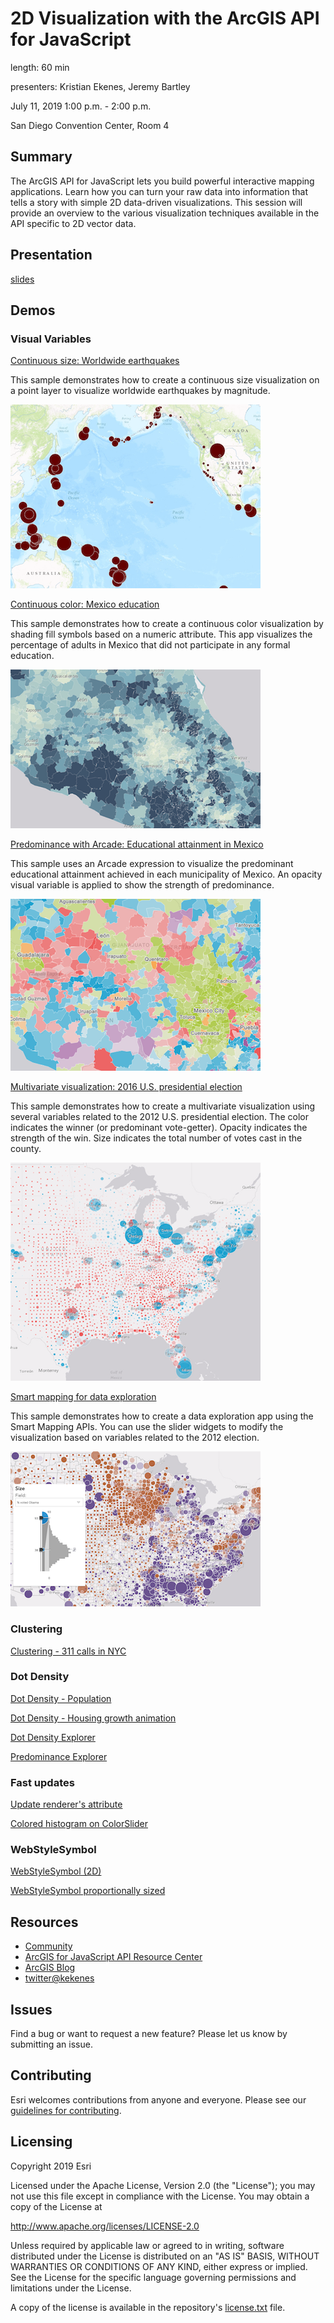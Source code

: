 # 2D Visualization with the ArcGIS API for JavaScript

length: 60 min

presenters: Kristian Ekenes, Jeremy Bartley

July 11, 2019 1:00 p.m. - 2:00 p.m.

San Diego Convention Center, Room 4

## Summary

The ArcGIS API for JavaScript lets you build powerful interactive mapping applications. Learn how you can turn your raw data into information that tells a story with simple 2D data-driven visualizations. This session will provide an overview to the various visualization techniques available in the API specific to 2D vector data.

## Presentation

[slides](https://ekenes.github.io/conferences/uc-2019/2d-viz/)

## Demos

### Visual Variables

[Continuous size: Worldwide earthquakes](https://ekenes.github.io/conferences/ds-2019/2d-viz/demos/earthquakes/)

This sample demonstrates how to create a continuous size visualization on a point layer to visualize worldwide earthquakes by magnitude.

[![quakes](images/quakes.png)](https://ekenes.github.io/conferences/ds-2019/2d-viz/demos/earthquakes/)

[Continuous color: Mexico education](https://ekenes.github.io/conferences/ds-2019/2d-viz/demos/mexico-education/)

This sample demonstrates how to create a continuous color visualization by shading fill symbols based on a numeric attribute. This app visualizes the percentage of adults in Mexico that did not participate in any formal education.

[![color](images/color.png)](https://ekenes.github.io/conferences/ds-2019/2d-viz/demos/mexico-education/)

[Predominance with Arcade: Educational attainment in Mexico](https://ekenes.github.io/conferences/ds-2019/2d-viz/demos/mexico-education-predominance/)

This sample uses an Arcade expression to visualize the predominant educational attainment achieved in each municipality of Mexico. An opacity visual variable is applied to show the strength of predominance.

[![mexico-education-predominance](images/mexico-education-predominance.png)](https://ekenes.github.io/conferences/ds-2019/2d-viz/demos/mexico-education-predominance/)

[Multivariate visualization: 2016 U.S. presidential election](https://ekenes.github.io/conferences/ds-2019/2d-viz/demos/multivariate-election/)

This sample demonstrates how to create a multivariate visualization using several variables related to the 2012 U.S. presidential election. The color indicates the winner (or predominant vote-getter). Opacity indicates the strength of the win. Size indicates the total number of votes cast in the county.

[![multivariate](images/multivariate.png)](https://ekenes.github.io/conferences/ds-2019/2d-viz/demos/multivariate-election/)

[Smart mapping for data exploration](https://ekenes.github.io/conferences/ds-2019/2d-viz/demos/smart-mapping/)

This sample demonstrates how to create a data exploration app using the Smart Mapping APIs. You can use the slider widgets to modify the visualization based on variables related to the 2012 election.

[![smart-mapping](images/smart-mapping.png)](https://ekenes.github.io/conferences/ds-2019/2d-viz/demos/smart-mapping/)

### Clustering

[Clustering - 311 calls in NYC](https://ekenes.github.io/conferences/ds-2019/2d-viz/demos/smart-mapping/)

### Dot Density

[Dot Density - Population](https://ekenes.github.io/conferences/ds-2019/plenary/dot-density-legend)

[Dot Density - Housing growth animation](https://ekenes.github.io/conferences/ds-2019/plenary/dot-density-housing)

[Dot Density Explorer](https://ekenes.github.io/esri-ts-samples/visualization/dot-density/)

[Predominance Explorer](https://ekenes.github.io/esri-ts-samples/visualization/smart-mapping/predominance/boise-housing/)

### Fast updates

[Update renderer's attribute](https://developers.arcgis.com/javascript/latest/sample-code/visualization-update-data/index.html)

[Colored histogram on ColorSlider](https://developers.arcgis.com/javascript/latest/sample-code/visualization-histogram-color/index.html)

### WebStyleSymbol

[WebStyleSymbol (2D)](https://developers.arcgis.com/javascript/latest/sample-code/webstylesymbol-2d/index.html)

[WebStyleSymbol proportionally sized](https://developers.arcgis.com/javascript/latest/sample-code/webstylesymbol-proportional-2d/index.html)


## Resources

* [Community](https://developers.arcgis.com/en/javascript/jshelp/community.html)
* [ArcGIS for JavaScript API Resource Center](http://help.arcgis.com/en/webapi/javascript/arcgis/index.html)
* [ArcGIS Blog](https://www.esri.com/arcgis-blog/author/kekenes/)
* [twitter@kekenes](http://twitter.com/kekenes)

## Issues

Find a bug or want to request a new feature?  Please let us know by submitting an issue.

## Contributing

Esri welcomes contributions from anyone and everyone. Please see our [guidelines for contributing](https://github.com/esri/contributing).

## Licensing
Copyright 2019 Esri

Licensed under the Apache License, Version 2.0 (the "License");
you may not use this file except in compliance with the License.
You may obtain a copy of the License at

   http://www.apache.org/licenses/LICENSE-2.0

Unless required by applicable law or agreed to in writing, software
distributed under the License is distributed on an "AS IS" BASIS,
WITHOUT WARRANTIES OR CONDITIONS OF ANY KIND, either express or implied.
See the License for the specific language governing permissions and
limitations under the License.

A copy of the license is available in the repository's [license.txt](license.txt) file.
